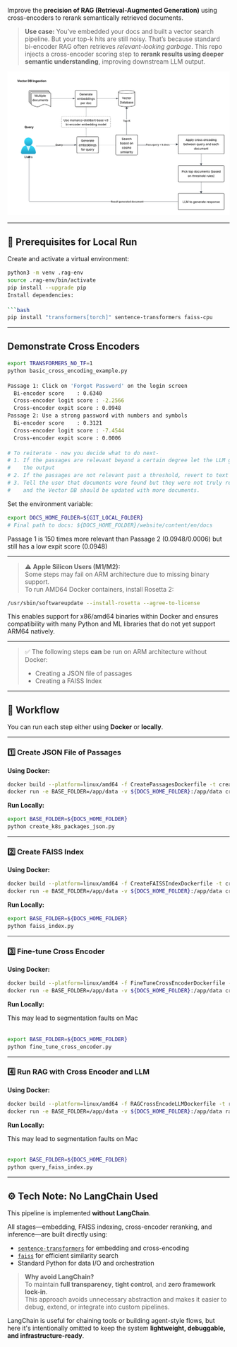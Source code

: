Improve the **precision of RAG (Retrieval-Augmented Generation)** using cross-encoders to rerank semantically retrieved documents.

> **Use case:** You’ve embedded your docs and built a vector search pipeline. But your top-k hits are still noisy. That’s because standard bi-encoder RAG often retrieves *relevant-looking garbage*. This repo injects a cross-encoder scoring step to **rerank results using deeper semantic understanding**, improving downstream LLM output.

![Using Cross Encoders to refine ranking on retrieved results](./assets/cross-encoder.png)

---

## 🧪 Prerequisites for Local Run

Create and activate a virtual environment:

```bash
python3 -m venv .rag-env
source .rag-env/bin/activate
pip install --upgrade pip
Install dependencies:

```bash
pip install "transformers[torch]" sentence-transformers faiss-cpu
```

---

## Demonstrate Cross Encoders


```bash
export TRANSFORMERS_NO_TF=1
python basic_cross_encoding_example.py

Passage 1: Click on 'Forgot Password' on the login screen
  Bi-encoder score    : 0.6340
  Cross-encoder logit score : -2.2566
  Cross-encoder expit score : 0.0948
Passage 2: Use a strong password with numbers and symbols
  Bi-encoder score    : 0.3121
  Cross-encoder logit score : -7.4544
  Cross-encoder expit score : 0.0006
  
# To reiterate - now you decide what to do next- 
# 1. If the passages are relevant beyond a certain degree let the LLM generate 
#    the output 
# 2. If the passages are not relevant past a threshold, revert to text search 
# 3. Tell the user that documents were found but they were not truly relevant and
#    and the Vector DB should be updated with more documents.
```

Set the environment variable:

```bash
export DOCS_HOME_FOLDER=${GIT_LOCAL_FOLDER}
# Final path to docs: ${DOCS_HOME_FOLDER}/website/content/en/docs
```

Passage 1 is 150 times more relevant than Passage 2 (0.0948/0.0006) but still has a low expit score (0.0948)

---

> ⚠️ **Apple Silicon Users (M1/M2):**  
> Some steps may fail on ARM architecture due to missing binary support.  
> To run AMD64 Docker containers, install Rosetta 2:

```bash
/usr/sbin/softwareupdate --install-rosetta --agree-to-license
```

This enables support for x86/amd64 binaries within Docker and ensures compatibility with many Python and ML libraries that do not yet support ARM64 natively.

---

> ✅ The following steps **can** be run on ARM architecture without Docker:
> - Creating a JSON file of passages
> - Creating a FAISS Index

---

## 🔨 Workflow

You can run each step either using **Docker** or **locally**.

---

### 1️⃣ Create JSON File of Passages

**Using Docker:**

```bash
docker build --platform=linux/amd64 -f CreatePassagesDockerfile -t createpassages .
docker run -e BASE_FOLDER=/app/data -v ${DOCS_HOME_FOLDER}:/app/data createpassages
```

**Run Locally:**

```bash
export BASE_FOLDER=${DOCS_HOME_FOLDER}
python create_k8s_packages_json.py
```

---

### 2️⃣ Create FAISS Index

**Using Docker:**

```bash
docker build --platform=linux/amd64 -f CreateFAISSIndexDockerfile -t createfaissindex .
docker run -e BASE_FOLDER=/app/data -v ${DOCS_HOME_FOLDER}:/app/data createfaissindex
```

**Run Locally:**

```bash
export BASE_FOLDER=${DOCS_HOME_FOLDER}
python faiss_index.py
```

---

### 3️⃣ Fine-tune Cross Encoder

**Using Docker:**

```bash
docker build --platform=linux/amd64 -f FineTuneCrossEncoderDockerfile -t cross-encoder-tuning-runner .
docker run -e BASE_FOLDER=/app/data -v ${DOCS_HOME_FOLDER}:/app/data cross-encoder-tuning-runner
```

**Run Locally:**

This may lead to segmentation faults on Mac
```bash

export BASE_FOLDER=${DOCS_HOME_FOLDER}
python fine_tune_cross_encoder.py
```

---

### 4️⃣ Run RAG with Cross Encoder and LLM

**Using Docker:**

```bash
docker build --platform=linux/amd64 -f RAGCrossEncodeLLMDockerfile -t rag-runner .
docker run -e BASE_FOLDER=/app/data -v ${DOCS_HOME_FOLDER}:/app/data rag-runner
```


**Run Locally:**

This may lead to segmentation faults on Mac

```bash

export BASE_FOLDER=${DOCS_HOME_FOLDER}
python query_faiss_index.py
```

---

## ⚙️ Tech Note: No LangChain Used

This pipeline is implemented **without LangChain**.

All stages—embedding, FAISS indexing, cross-encoder reranking, and inference—are built directly using:

- [`sentence-transformers`](https://www.sbert.net/) for embedding and cross-encoding  
- [`faiss`](https://github.com/facebookresearch/faiss) for efficient similarity search  
- Standard Python for data I/O and orchestration  

> **Why avoid LangChain?**  
> To maintain **full transparency**, **tight control**, and **zero framework lock-in**.  
> This approach avoids unnecessary abstraction and makes it easier to debug, extend, or integrate into custom pipelines.

LangChain is useful for chaining tools or building agent-style flows, but here it's intentionally omitted to keep the system **lightweight, debuggable, and infrastructure-ready**.
